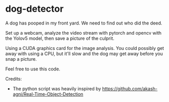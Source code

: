 # dog-detector
A dog has pooped in my front yard. We need to find out who did the deed.


Set up a webcam, analyze the video stream with pytorch and opencv with the Yolov5 model, then save a picture of the culprit.

Using a CUDA graphics card for the image analysis. You could possibly get away with using a CPU, but it'll slow and the dog may get away before you snap a picture.

Feel free to use this code.

Credits:
- The python script was heavily inspired by https://github.com/akash-agni/Real-Time-Object-Detection
